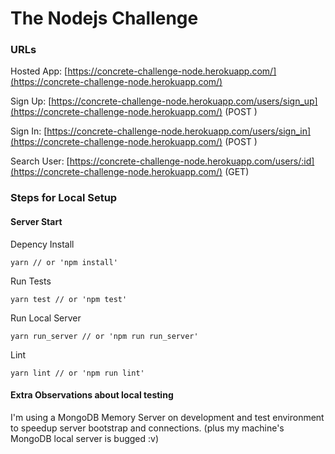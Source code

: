 # The Nodejs Challenge

### URLs
Hosted App: [https://concrete-challenge-node.herokuapp.com/](https://concrete-challenge-node.herokuapp.com/)

Sign Up: [https://concrete-challenge-node.herokuapp.com/users/sign_up](https://concrete-challenge-node.herokuapp.com/) (POST )

Sign In:  [https://concrete-challenge-node.herokuapp.com/users/sign_in](https://concrete-challenge-node.herokuapp.com/) (POST )

Search User: [https://concrete-challenge-node.herokuapp.com/users/:id](https://concrete-challenge-node.herokuapp.com/) (GET)


### Steps for Local Setup

#### Server Start
Depency Install

    yarn // or 'npm install'

Run Tests

    yarn test // or 'npm test'

Run Local Server

    yarn run_server // or 'npm run run_server'

Lint

    yarn lint // or 'npm run lint'


#### Extra Observations about local testing

I'm using a MongoDB Memory Server on development and test environment to speedup server bootstrap and connections. (plus my machine's MongoDB local server is bugged :v)   
